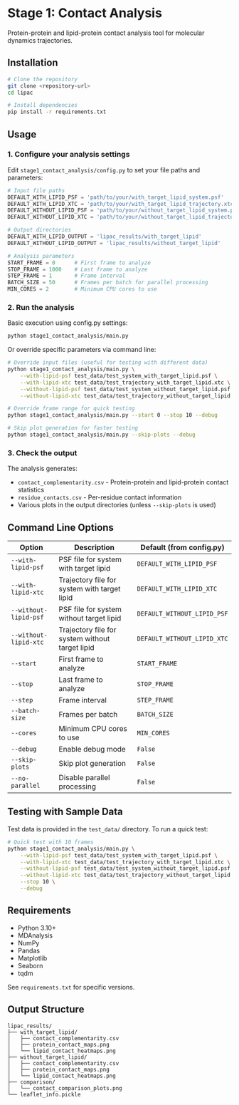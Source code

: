 # Stage 1: Contact Analysis

Protein-protein and lipid-protein contact analysis tool for molecular dynamics trajectories.

## Installation

```bash
# Clone the repository
git clone <repository-url>
cd lipac

# Install dependencies
pip install -r requirements.txt
```

## Usage

### 1. Configure your analysis settings

Edit `stage1_contact_analysis/config.py` to set your file paths and parameters:

```python
# Input file paths
DEFAULT_WITH_LIPID_PSF = 'path/to/your/with_target_lipid_system.psf'
DEFAULT_WITH_LIPID_XTC = 'path/to/your/with_target_lipid_trajectory.xtc'
DEFAULT_WITHOUT_LIPID_PSF = 'path/to/your/without_target_lipid_system.psf'
DEFAULT_WITHOUT_LIPID_XTC = 'path/to/your/without_target_lipid_trajectory.xtc'

# Output directories
DEFAULT_WITH_LIPID_OUTPUT = 'lipac_results/with_target_lipid'
DEFAULT_WITHOUT_LIPID_OUTPUT = 'lipac_results/without_target_lipid'

# Analysis parameters
START_FRAME = 0      # First frame to analyze
STOP_FRAME = 1000    # Last frame to analyze
STEP_FRAME = 1       # Frame interval
BATCH_SIZE = 50      # Frames per batch for parallel processing
MIN_CORES = 2        # Minimum CPU cores to use
```

### 2. Run the analysis

Basic execution using config.py settings:

```bash
python stage1_contact_analysis/main.py
```

Or override specific parameters via command line:

```bash
# Override input files (useful for testing with different data)
python stage1_contact_analysis/main.py \
    --with-lipid-psf test_data/test_system_with_target_lipid.psf \
    --with-lipid-xtc test_data/test_trajectory_with_target_lipid.xtc \
    --without-lipid-psf test_data/test_system_without_target_lipid.psf \
    --without-lipid-xtc test_data/test_trajectory_without_target_lipid.xtc

# Override frame range for quick testing
python stage1_contact_analysis/main.py --start 0 --stop 10 --debug

# Skip plot generation for faster testing
python stage1_contact_analysis/main.py --skip-plots --debug
```

### 3. Check the output

The analysis generates:

- `contact_complementarity.csv` - Protein-protein and lipid-protein contact statistics
- `residue_contacts.csv` - Per-residue contact information
- Various plots in the output directories (unless `--skip-plots` is used)

## Command Line Options

| Option | Description | Default (from config.py) |
|--------|-------------|---------------------------|
| `--with-lipid-psf` | PSF file for system with target lipid | `DEFAULT_WITH_LIPID_PSF` |
| `--with-lipid-xtc` | Trajectory file for system with target lipid | `DEFAULT_WITH_LIPID_XTC` |
| `--without-lipid-psf` | PSF file for system without target lipid | `DEFAULT_WITHOUT_LIPID_PSF` |
| `--without-lipid-xtc` | Trajectory file for system without target lipid | `DEFAULT_WITHOUT_LIPID_XTC` |
| `--start` | First frame to analyze | `START_FRAME` |
| `--stop` | Last frame to analyze | `STOP_FRAME` |
| `--step` | Frame interval | `STEP_FRAME` |
| `--batch-size` | Frames per batch | `BATCH_SIZE` |
| `--cores` | Minimum CPU cores to use | `MIN_CORES` |
| `--debug` | Enable debug mode | `False` |
| `--skip-plots` | Skip plot generation | `False` |
| `--no-parallel` | Disable parallel processing | `False` |

## Testing with Sample Data

Test data is provided in the `test_data/` directory. To run a quick test:

```bash
# Quick test with 10 frames
python stage1_contact_analysis/main.py \
    --with-lipid-psf test_data/test_system_with_target_lipid.psf \
    --with-lipid-xtc test_data/test_trajectory_with_target_lipid.xtc \
    --without-lipid-psf test_data/test_system_without_target_lipid.psf \
    --without-lipid-xtc test_data/test_trajectory_without_target_lipid.xtc \
    --stop 10 \
    --debug
```

## Requirements

- Python 3.10+
- MDAnalysis
- NumPy
- Pandas
- Matplotlib
- Seaborn
- tqdm

See `requirements.txt` for specific versions.

## Output Structure

```
lipac_results/
├── with_target_lipid/
│   ├── contact_complementarity.csv
│   ├── protein_contact_maps.png
│   └── lipid_contact_heatmaps.png
├── without_target_lipid/
│   ├── contact_complementarity.csv
│   ├── protein_contact_maps.png
│   └── lipid_contact_heatmaps.png
├── comparison/
│   └── contact_comparison_plots.png
└── leaflet_info.pickle
```